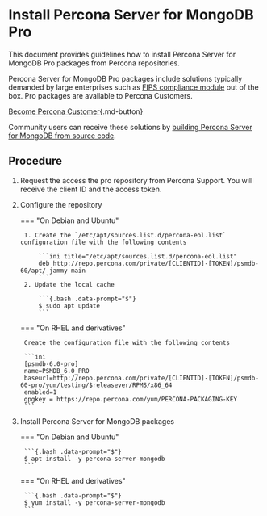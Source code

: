 # Install Percona Server for MongoDB Pro

This document provides guidelines how to install Percona Server for MongoDB Pro packages from Percona repositories. 

Percona Server for MongoDB Pro packages include solutions typically demanded by large enterprises such as [FIPS compliance module](../fips.md) out of the box. Pro packages are available to Percona Customers. 

[Become Percona Customer](https://www.percona.com/about/contact){.md-button}

Community users can receive these solutions by [building Percona Server for MongoDB from source code](source.md).  

## Procedure

1. Request the access the pro repository from Percona Support. You will receive the client ID and the access token.

2. Configure the repository

    === "On Debian and Ubuntu"

        1. Create the `/etc/apt/sources.list.d/percona-eol.list` configuration file with the following contents

            ```ini title="/etc/apt/sources.list.d/percona-eol.list"
            deb http://repo.percona.com/private/[CLIENTID]-[TOKEN]/psmdb-60/apt/ jammy main
            ```
        2. Update the local cache

            ```{.bash .data-prompt="$"}
            $ sudo apt update
            ```

    === "On RHEL and derivatives"

        Create the configuration file with the following contents

        ```ini 
        [psmdb-6.0-pro]
        name=PSMDB_6.0_PRO
        baseurl=http://repo.percona.com/private/[CLIENTID]-[TOKEN]/psmdb-60-pro/yum/testing/$releasever/RPMS/x86_64
        enabled=1
        gpgkey = https://repo.percona.com/yum/PERCONA-PACKAGING-KEY
        ```

3. Install Percona Server for MongoDB packages

    === "On Debian and Ubuntu"

        ```{.bash .data-prompt="$"}
        $ apt install -y percona-server-mongodb
        ```

    === "On RHEL and derivatives"

        ```{.bash .data-prompt="$"}
        $ yum install -y percona-server-mongodb
        ```